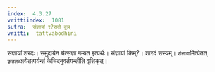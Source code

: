 ```yaml
---
index:  4.3.27
vrittiindex:  1081
sutra:  संज्ञायां र?सदो वुञ्
vritti:  tattvabodhini 
---
```


संज्ञायां शरदः। समुदायेन चेत्संज्ञा गम्यत इत्यर्थः। संज्ञायां किम्?। शारदं सस्यम्। `संज्ञाया`मित्येतत् `कृतलब्धे`त्येतत्पर्यन्तं केचिदनुवर्तयन्तीति वृत्तिकृत्।

